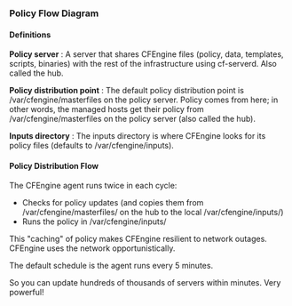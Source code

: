 ### Policy Flow Diagram

#### Definitions

**Policy server**
: A server that shares CFEngine files (policy, data, templates, scripts, binaries) with the rest of the infrastructure using cf-serverd. Also called the hub.

**Policy distribution point**
: The default policy distribution point is /var/cfengine/masterfiles on the policy server. Policy comes from here; in other words, the managed hosts get their policy from /var/cfengine/masterfiles on the policy server (also called the hub).

**Inputs directory**
: The inputs directory is where CFEngine looks for its policy files (defaults to /var/cfengine/inputs).

#### Policy Distribution Flow

The CFEngine agent runs twice in each cycle:
- Checks for policy updates (and copies them from /var/cfengine/masterfiles/ on the hub to the local /var/cfengine/inputs/)
- Runs the policy in /var/cfengine/inputs/

This "caching" of policy makes CFEngine resilient to network outages. CFEngine uses the network opportunistically.

The default schedule is the agent runs every 5 minutes.

So you can update hundreds of thousands of servers within minutes. Very powerful!
